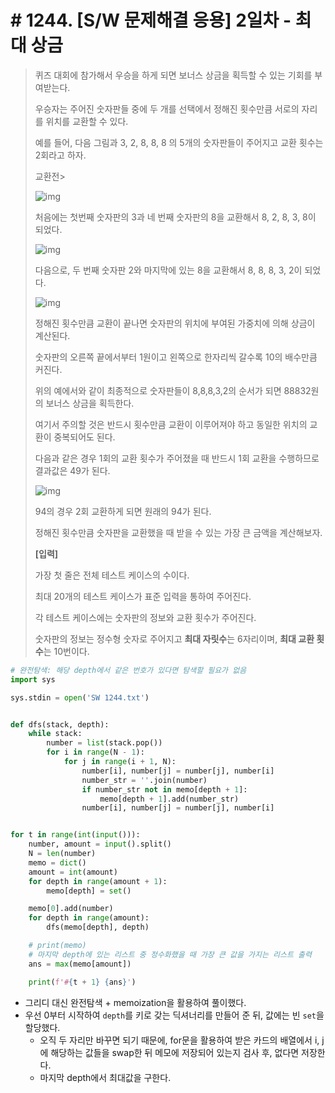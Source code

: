 # # 1244. [S/W 문제해결 응용] 2일차 - 최대 상금

> 퀴즈 대회에 참가해서 우승을 하게 되면 보너스 상금을 획득할 수 있는 기회를 부여받는다.
>
> 우승자는 주어진 숫자판들 중에 두 개를 선택에서 정해진 횟수만큼 서로의 자리를 위치를 교환할 수 있다.
>
> 예를 들어, 다음 그림과 3, 2, 8, 8, 8 의 5개의 숫자판들이 주어지고 교환 횟수는 2회라고 하자.
>
> 교환전>
>
> ![img](https://swexpertacademy.com/main/common/fileDownload.do?downloadType=CKEditorImages&fileId=AV2XbrHKDgMBBASl)
>
> 처음에는 첫번째 숫자판의 3과 네 번째 숫자판의 8을 교환해서 8, 2, 8, 3, 8이 되었다.
>  
> ![img](https://swexpertacademy.com/main/common/fileDownload.do?downloadType=CKEditorImages&fileId=AV2Xbt6KDgQBBASl)
>
> 다음으로, 두 번째 숫자판 2와 마지막에 있는 8을 교환해서 8, 8, 8, 3, 2이 되었다.
>
> ![img](https://swexpertacademy.com/main/common/fileDownload.do?downloadType=CKEditorImages&fileId=AV2XbwhKDgUBBASl)
>
> 정해진 횟수만큼 교환이 끝나면 숫자판의 위치에 부여된 가중치에 의해 상금이 계산된다.
>
> 숫자판의 오른쪽 끝에서부터 1원이고 왼쪽으로 한자리씩 갈수록 10의 배수만큼 커진다.
>
> 위의 예에서와 같이 최종적으로 숫자판들이 8,8,8,3,2의 순서가 되면 88832원의 보너스 상금을 획득한다.
>
> 여기서 주의할 것은 반드시 횟수만큼 교환이 이루어져야 하고 동일한 위치의 교환이 중복되어도 된다.
>
> 다음과 같은 경우 1회의 교환 횟수가 주어졌을 때 반드시 1회 교환을 수행하므로 결과값은 49가 된다.
>
> ![img](https://swexpertacademy.com/main/common/fileDownload.do?downloadType=CKEditorImages&fileId=AV2XbzSaDgYBBASl)
>
> 94의 경우 2회 교환하게 되면 원래의 94가 된다.
>
> 정해진 횟수만큼 숫자판을 교환했을 때 받을 수 있는 가장 큰 금액을 계산해보자.
>
> **[입력]**
>
> 가장 첫 줄은 전체 테스트 케이스의 수이다.
>
> 최대 20개의 테스트 케이스가 표준 입력을 통하여 주어진다.
>
> 각 테스트 케이스에는 숫자판의 정보와 교환 횟수가 주어진다.
>
> 숫자판의 정보는 정수형 숫자로 주어지고 **최대 자릿수**는 6자리이며, **최대 교환 횟수**는 10번이다.

```python
# 완전탐색: 해당 depth에서 같은 번호가 있다면 탐색할 필요가 없음
import sys

sys.stdin = open('SW 1244.txt')


def dfs(stack, depth):
    while stack:
        number = list(stack.pop())
        for i in range(N - 1):
            for j in range(i + 1, N):
                number[i], number[j] = number[j], number[i]
                number_str = ''.join(number)
                if number_str not in memo[depth + 1]:
                    memo[depth + 1].add(number_str)
                number[i], number[j] = number[j], number[i]


for t in range(int(input())):
    number, amount = input().split()
    N = len(number)
    memo = dict()
    amount = int(amount)
    for depth in range(amount + 1):
        memo[depth] = set()

    memo[0].add(number)
    for depth in range(amount):
        dfs(memo[depth], depth)

    # print(memo)
    # 마지막 depth에 있는 리스트 중 정수화했을 때 가장 큰 값을 가지는 리스트 출력
    ans = max(memo[amount])

    print(f'#{t + 1} {ans}')
```

- 그리디 대신 완전탐색 + memoization을 활용하여 풀이했다.
- 우선 0부터 시작하여 `depth`를 키로 갖는 딕셔너리를 만들어 준 뒤, 값에는 빈 `set`을 할당했다.
  - 오직 두 자리만 바꾸면 되기 때문에, for문을 활용하여 받은 카드의 배열에서 i, j에 해당하는 값들을 swap한 뒤 메모에 저장되어 있는지 검사 후, 없다면 저장한다.
  - 마지막 depth에서 최대값을 구한다.